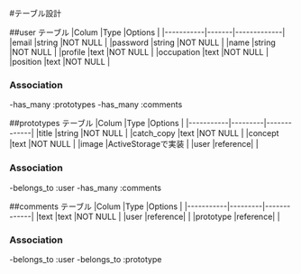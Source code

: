 #テーブル設計

##user テーブル
|Colum      |Type   |Options      |
|-----------|-------|-------------|
|email      |string |NOT NULL     |
|password   |string |NOT NULL     |
|name       |string |NOT NULL     |
|profile    |text   |NOT NULL     |
|occupation |text   |NOT NULL     |
|position   |text   |NOT NULL     |

### Association
-has_many :prototypes
-has_many :comments


##prototypes テーブル
|Colum      |Type     |Options      |
|-----------|---------|-------------|
|title      |string   |NOT NULL     |
|catch_copy |text     |NOT NULL     |
|concept    |text     |NOT NULL     |
|image      |ActiveStorageで実装     |
|user       |reference|             |

### Association
-belongs_to :user
-has_many :comments


##comments テーブル
|Colum      |Type     |Options      |
|-----------|---------|-------------|
|text       |text     |NOT NULL     |
|user       |reference|             |
|prototype  |reference|             |

### Association
-belongs_to :user
-belongs_to :prototype